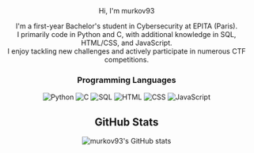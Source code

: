 <div align="center">
Hi, I'm murkov93

I'm a first-year Bachelor's student in Cybersecurity at EPITA (Paris).  
I primarily code in Python and C, with additional knowledge in SQL, HTML/CSS, and JavaScript.  
I enjoy tackling new challenges and actively participate in numerous CTF competitions.

### Programming Languages
<p>
  <img src="https://img.shields.io/badge/Python-000000?style=for-the-badge&logo=python&logoColor=FFFFFF" alt="Python"/>
  <img src="https://img.shields.io/badge/C-000000?style=for-the-badge&logo=c&logoColor=FFFFFF" alt="C"/>
  <img src="https://img.shields.io/badge/SQL-000000?style=for-the-badge&logo=mysql&logoColor=FFFFFF" alt="SQL"/>
  <img src="https://img.shields.io/badge/HTML-000000?style=for-the-badge&logo=html5&logoColor=FFFFFF" alt="HTML"/>
  <img src="https://img.shields.io/badge/CSS-000000?style=for-the-badge&logo=css3&logoColor=FFFFFF" alt="CSS"/>
  <img src="https://img.shields.io/badge/JavaScript-000000?style=for-the-badge&logo=javascript&logoColor=FFFFFF" alt="JavaScript"/>
</p>

## GitHub Stats
![murkov93's GitHub stats](https://github-readme-stats.vercel.app/api?username=murkov93&show_icons=true&bg_color=000000&title_color=FFFFFF&text_color=FFFFFF&icon_color=FFFFFF&border_color=000000)
